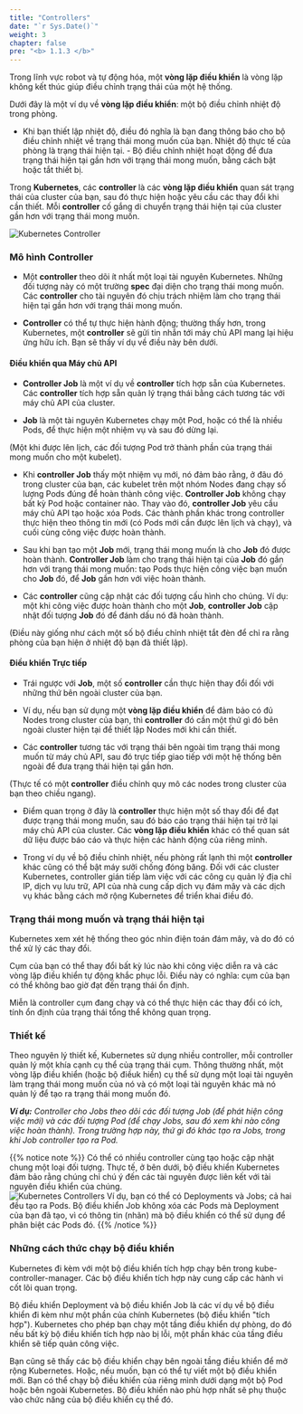 ```yaml
---
title: "Controllers"
date: "`r Sys.Date()`"
weight: 3
chapter: false
pre: "<b> 1.1.3 </b>"
---
```


Trong lĩnh vực robot và tự động hóa, một **vòng lặp điều khiển** là vòng lặp không kết thúc giúp điều chỉnh trạng thái của một hệ thống.

Dưới đây là một ví dụ về **vòng lặp điều khiển**: một bộ điều chỉnh nhiệt độ trong phòng.

- Khi bạn thiết lập nhiệt độ, điều đó nghĩa là bạn đang thông báo cho bộ điều chỉnh nhiệt về trạng thái mong muốn của bạn. Nhiệt độ thực tế của phòng là trạng thái hiện tại. - Bộ điều chỉnh nhiệt hoạt động để đưa trạng thái hiện tại gần hơn với trạng thái mong muốn, bằng cách bật hoặc tắt thiết bị.

Trong **Kubernetes**, các **controller** là các **vòng lặp điều khiển** quan sát trạng thái của cluster của bạn, sau đó thực hiện hoặc yêu cầu các thay đổi khi cần thiết. Mỗi **controller** cố gắng di chuyển trạng thái hiện tại của cluster gần hơn với trạng thái mong muốn.

![Kubernetes Controller](../../../images/part1/1/3/0002.png?featherlight=false&width=60pc)

### **Mô hình Controller**
- Một **controller** theo dõi ít nhất một loại tài nguyên Kubernetes. Những đối tượng này có một trường **spec** đại diện cho trạng thái mong muốn. Các **controller** cho tài nguyên đó chịu trách nhiệm làm cho trạng thái hiện tại gần hơn với trạng thái mong muốn.

- **Controller** có thể tự thực hiện hành động; thường thấy hơn, trong Kubernetes, một **controller** sẽ gửi tin nhắn tới máy chủ API mang lại hiệu ứng hữu ích. Bạn sẽ thấy ví dụ về điều này bên dưới.

#### **Điều khiển qua Máy chủ API**
- **Controller Job** là một ví dụ về **controller** tích hợp sẵn của Kubernetes. Các **controller** tích hợp sẵn quản lý trạng thái bằng cách tương tác với máy chủ API của cluster.

- **Job** là một tài nguyên Kubernetes chạy một Pod, hoặc có thể là nhiều Pods, để thực hiện một nhiệm vụ và sau đó dừng lại.

(Một khi được lên lịch, các đối tượng Pod trở thành phần của trạng thái mong muốn cho một kubelet).

- Khi **controller Job** thấy một nhiệm vụ mới, nó đảm bảo rằng, ở đâu đó trong cluster của bạn, các kubelet trên một nhóm Nodes đang chạy số lượng Pods đúng để hoàn thành công việc. **Controller Job** không chạy bất kỳ Pod hoặc container nào. Thay vào đó, **controller Job** yêu cầu máy chủ API tạo hoặc xóa Pods. Các thành phần khác trong controller thực hiện theo thông tin mới (có Pods mới cần được lên lịch và chạy), và cuối cùng công việc được hoàn thành.

- Sau khi bạn tạo một **Job** mới, trạng thái mong muốn là cho **Job** đó được hoàn thành. **Controller Job** làm cho trạng thái hiện tại của **Job** đó gần hơn với trạng thái mong muốn: tạo Pods thực hiện công việc bạn muốn cho **Job** đó, để **Job** gần hơn với việc hoàn thành.

- Các **controller** cũng cập nhật các đối tượng cấu hình cho chúng. Ví dụ: một khi công việc được hoàn thành cho một **Job**, **controller Job** cập nhật đối tượng **Job** đó để đánh dấu nó đã hoàn thành.

(Điều này giống như cách một số bộ điều chỉnh nhiệt tắt đèn để chỉ ra rằng phòng của bạn hiện ở nhiệt độ bạn đã thiết lập).

#### **Điều khiển Trực tiếp**
- Trái ngược với **Job**, một số **controller** cần thực hiện thay đổi đối với những thứ bên ngoài cluster của bạn.

- Ví dụ, nếu bạn sử dụng một **vòng lặp điều khiển** để đảm bảo có đủ Nodes trong cluster của bạn, thì **controller** đó cần một thứ gì đó bên ngoài cluster hiện tại để thiết lập Nodes mới khi cần thiết.

- Các **controller** tương tác với trạng thái bên ngoài tìm trạng thái mong muốn từ máy chủ API, sau đó trực tiếp giao tiếp với một hệ thống bên ngoài để đưa trạng thái hiện tại gần hơn.

(Thực tế có một **controller** điều chỉnh quy mô các nodes trong cluster của bạn theo chiều ngang).

- Điểm quan trọng ở đây là **controller** thực hiện một số thay đổi để đạt được trạng thái mong muốn, sau đó báo cáo trạng thái hiện tại trở lại máy chủ API của cluster. Các **vòng lặp điều khiển** khác có thể quan sát dữ liệu được báo cáo và thực hiện các hành động của riêng mình.

- Trong ví dụ về bộ điều chỉnh nhiệt, nếu phòng rất lạnh thì một **controller** khác cũng có thể bật máy sưởi chống đóng băng. Đối với các cluster Kubernetes, controller gián tiếp làm việc với các công cụ quản lý địa chỉ IP, dịch vụ lưu trữ, API của nhà cung cấp dịch vụ đám mây và các dịch vụ khác bằng cách mở rộng Kubernetes để triển khai điều đó.

### **Trạng thái mong muốn và trạng thái hiện tại**
Kubernetes xem xét hệ thống theo góc nhìn điện toán đám mây, và do đó có thể xử lý các thay đổi.

Cụm của bạn có thể thay đổi bất kỳ lúc nào khi công việc diễn ra và các vòng lặp điều khiển tự động khắc phục lỗi. Điều này có nghĩa: cụm của bạn có thể không bao giờ đạt đến trạng thái ổn định.

Miễn là controller cụm đang chạy và có thể thực hiện các thay đổi có ích, tính ổn định của trạng thái tổng thể không quan trọng.

### **Thiết kế**
Theo nguyên lý thiết kế, Kubernetes sử dụng nhiều controller, mỗi controller quản lý một khía cạnh cụ thể của trạng thái cụm. Thông thường nhất, một vòng lặp điều khiển (hoặc bộ điềuk hiển) cụ thể sử dụng một loại tài nguyên làm trạng thái mong muốn của nó và có một loại tài nguyên khác mà nó quản lý để tạo ra trạng thái mong muốn đó.

_**Ví dụ:** Controller cho Jobs theo dõi các đối tượng Job (để phát hiện công việc mới) và các đối tượng Pod (để chạy Jobs, sau đó xem khi nào công việc hoàn thành). Trong trường hợp này, thứ gì đó khác tạo ra Jobs, trong khi Job controller tạo ra Pod._

{{% notice note %}}
Có thể có nhiều controller cùng tạo hoặc cập nhật chung một loại đối tượng. Thực tế, ở bên dưới, bộ điều khiển Kubernetes đảm bảo rằng chúng chỉ chú ý đến các tài nguyên được liên kết với tài nguyên điều khiển của chúng.\
![Kubernetes Controllers](../../../images/part1/1/3/0003.png?featherlight=false&width=60pc)
Ví dụ, bạn có thể có Deployments và Jobs; cả hai đều tạo ra Pods. Bộ điều khiển Job không xóa các Pods mà Deployment của bạn đã tạo, vì có thông tin (nhãn) mà bộ điều khiển có thể sử dụng để phân biệt các Pods đó.
{{% /notice %}}

### **Những cách thức chạy bộ điều khiển**
Kubernetes đi kèm với một bộ điều khiển tích hợp chạy bên trong kube-controller-manager. Các bộ điều khiển tích hợp này cung cấp các hành vi cốt lõi quan trọng.

Bộ điều khiển Deployment và bộ điều khiển Job là các ví dụ về bộ điều khiển đi kèm như một phần của chính Kubernetes (bộ điều khiển "tích hợp"). Kubernetes cho phép bạn chạy một tầng điều khiển dự phòng, do đó nếu bất kỳ bộ điều khiển tích hợp nào bị lỗi, một phần khác của tầng điều khiển sẽ tiếp quản công việc.

Bạn cũng sẽ thấy các bộ điều khiển chạy bên ngoài tầng điều khiển để mở rộng Kubernetes. Hoặc, nếu muốn, bạn có thể tự viết một bộ điều khiển mới. Bạn có thể chạy bộ điều khiển của riêng mình dưới dạng một bộ Pod hoặc bên ngoài Kubernetes. Bộ điều khiển nào phù hợp nhất sẽ phụ thuộc vào chức năng của bộ điều khiển cụ thể đó.